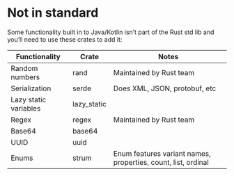 # Not in standard

Some functionality built in to Java/Kotlin isn’t part of the Rust std lib and you’ll need to use these crates to add it:

| Functionality | Crate | Notes |
| - | - | - |
| Random numbers | rand | Maintained by Rust team |
| Serialization | serde | Does XML, JSON, protobuf, etc |
| Lazy static variables | lazy_static | |
| Regex | regex | Maintained by Rust team |
| Base64 | base64 | |
| UUID | uuid | | 
| Enums | strum | Enum features variant names, properties, count, list, ordinal |
